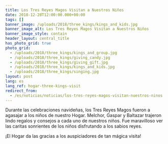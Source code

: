 ```yaml
---
title: Los Tres Reyes Magos Visitan a Nuestros Niños
date: 2018-12-28T12:00:00.000+00:00
tags: []
banner_image: /uploads/2018/three_kings/kings_and_kids.jpg
banner_image_alt: Los Tres Reyes Magos Visitan a Nuestros Niños
banner_image_style: contain
header_layout: central_title
has_photo_grid: true
photo_grid:
  - /uploads/2018/three_kings/kings_and_group.jpg
  - /uploads/2018/three_kings/giving_candy.jpg
  - /uploads/2018/three_kings/giving_gift.jpg
  - /uploads/2018/three_kings/kings_and_kids.jpg
  - /uploads/2018/three_kings/singing.jpg
layout: post
lang: es
lang_ref: hogar-three-kings-visit
redirect_from:
  - /es/noticias/noticias/los-tres-reyes-magos-visitan-nuestros-ninos
---
```

Durante las celebraciones navideñas, los Tres Reyes Magos fueron a agasajar a los niños de nuestro Hogar. Melchor, Gaspar y Baltazar trajeron lindo regalos y consejos a cada uno de nuestros niños. Fue maravilloso ver las caritas sonrientes de los niños disfrutando a los sabios reyes.

¡El Hogar da las gracias a los auspiciadores de tan mágica visita!
